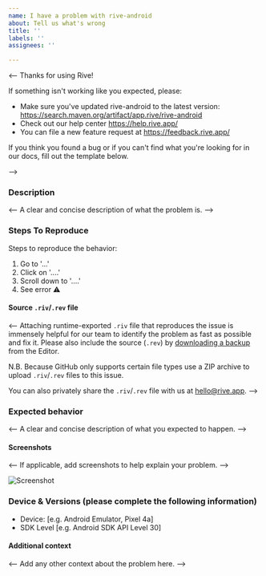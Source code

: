 ```yaml
---
name: I have a problem with rive-android
about: Tell us what's wrong
title: ''
labels: ''
assignees: ''

---
```


<-- Thanks for using Rive!

If something isn't working like you expected, please:
- Make sure you've updated rive-android to the latest version:
			https://search.maven.org/artifact/app.rive/rive-android
- Check out our help center
			https://help.rive.app/
- You can file a new feature request at
			https://feedback.rive.app/

If you think you found a bug or if you can't find what you're looking for 
in our docs, fill out the template below.

-->

### Description
<-- A clear and concise description of what the problem is. -->

### Steps To Reproduce
Steps to reproduce the behavior:
1. Go to '...'
2. Click on '....'
3. Scroll down to '....'
4. See error ⚠️

#### Source `.riv`/`.rev` file
<-- 
Attaching runtime-exported `.riv` file that reproduces the issue is immensely helpful for our team to identify the problem as fast as possible and fix it.
Please also include the source (`.rev`) by [downloading a backup](https://help.rive.app/editor/exporting#for-backup) from the Editor. 

N.B. Because GitHub only supports certain file types use a ZIP archive to upload `.riv`/`.rev` files to this issue.

You can also privately share the `.riv`/`.rev` file with us at hello@rive.app.
-->

### Expected behavior
<-- A clear and concise description of what you expected to happen. -->

#### Screenshots
<-- If applicable, add screenshots to help explain your problem. -->

![Screenshot](url)

### Device & Versions (please complete the following information)
- Device: [e.g. Android Emulator, Pixel 4a] 
- SDK Level [e.g. Android SDK API Level 30]

#### Additional context
<-- Add any other context about the problem here. -->
